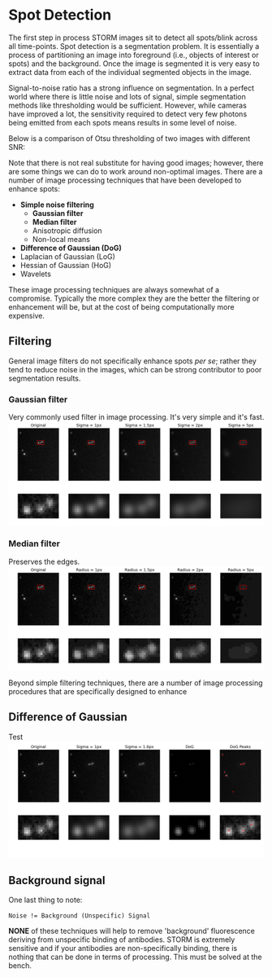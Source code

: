 # Spot Detection
The first step in process STORM images sit to detect all spots/blink across all time-points. Spot detection is a segmentation problem. It is essentially a process of partitioning an image into foreground (i.e., objects of interest or spots) and the background. Once the image is segmented it is very easy to extract data from each of the individual segmented objects in the image.

Signal-to-noise ratio has a strong influence on segmentation. In a perfect world where there is little noise and lots of signal, simple segmentation methods like thresholding would be sufficient. However, while cameras have improved a lot, the sensitivity required to detect very few photons being emitted from each spots means results in some level of noise.

Below is a comparison of Otsu thresholding of two images with different SNR:



Note that there is not real substitute for having good images; however, there are some things we can do to work around non-optimal images. There are a number of image processing techniques that have been developed to enhance spots:
* __Simple noise filtering__
    * __Gaussian filter__
    * __Median filter__
    * Anisotropic diffusion
    * Non-local means
* __Difference of Gaussian (DoG)__
* Laplacian of Gaussian (LoG)
* Hessian of Gaussian (HoG)
* Wavelets

These image processing techniques are always somewhat of a compromise. Typically the more complex they are the better the filtering or enhancement will be, but at the cost of being computationally more expensive.

## Filtering
General image filters do not specifically enhance spots _per se_; rather they tend to reduce noise in the images, which can be strong contributor to poor segmentation results.

### Gaussian filter
Very commonly used filter in image processing. It's very simple and it's fast.
![](../assets/images/img_gfilt_plt.png)

### Median filter
Preserves the edges.
![](../assets/images/img_mfilt_plt.png)

Beyond simple filtering techniques, there are a number of image processing procedures that are specifically designed to enhance

## Difference of Gaussian
Test
![](../assets/images/img_dog_plt.png)


## Background signal
One last thing to note:

```
Noise != Background (Unspecific) Signal
```

__NONE__ of these techniques will help to remove 'background' fluorescence deriving from unspecific binding of antibodies. STORM is extremely sensitive and if your antibodies are non-specifically binding, there is nothing that can be done in terms of processing. This must be solved at the bench.
